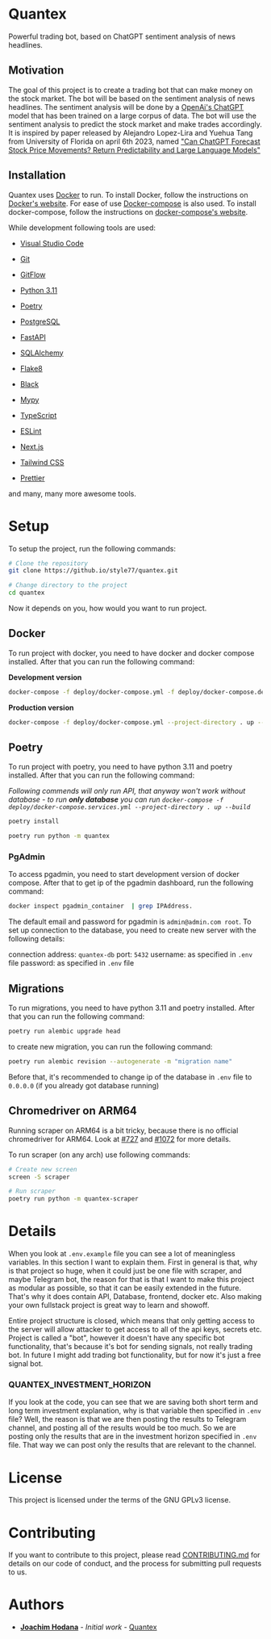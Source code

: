# Quantex

Powerful trading bot, based on ChatGPT sentiment analysis of news headlines.

## Motivation

The goal of this project is to create a trading bot that can make money on the stock market. The bot will be based on the sentiment analysis of news headlines. The sentiment analysis will be done by a [OpenAi's ChatGPT](https://chat.openai.com/) model that has been trained on a large corpus of data. The bot will use the sentiment analysis to predict the stock market and make trades accordingly. It is inspired by paper released by Alejandro Lopez-Lira and Yuehua Tang from University of Florida on april 6th 2023, named ["Can ChatGPT Forecast Stock Price Movements? Return Predictability and Large Language Models"](https://arxiv.org/pdf/2304.07619.pdf)

## Installation

Quantex uses [Docker](https://www.docker.com/) to run. To install Docker, follow the instructions on [Docker's website](https://docs.docker.com/get-docker/). For ease of use [Docker-compose](https://docs.docker.com/compose/) is also used. To install docker-compose, follow the instructions on [docker-compose's website](https://docs.docker.com/compose/install/).

While development following tools are used:
- [Visual Studio Code](https://code.visualstudio.com/)
- [Git](https://git-scm.com/)
- [GitFlow](https://github.com/petervanderdoes/gitflow-avh)

- [Python 3.11](https://www.python.org/downloads/release/python-3110/)
- [Poetry](https://python-poetry.org/docs/)

- [PostgreSQL](https://www.postgresql.org/)
- [FastAPI](https://fastapi.tiangolo.com/)
- [SQLAlchemy](https://www.sqlalchemy.org/)

- [Flake8](https://flake8.pycqa.org/en/latest/)
- [Black](https://black.readthedocs.io/en/stable/)
- [Mypy](https://mypy.readthedocs.io/en/stable/)

- [TypeScript](https://www.typescriptlang.org/)
- [ESLint](https://eslint.org/)
- [Next.js](https://nextjs.org/)
- [Tailwind CSS](https://tailwindcss.com/)
- [Prettier](https://prettier.io/)

and many, many more awesome tools.

# Setup

To setup the project, run the following commands:

```bash
# Clone the repository
git clone https://github.io/style77/quantex.git

# Change directory to the project
cd quantex

```

Now it depends on you, how would you want to run project.

## Docker

To run project with docker, you need to have docker and docker compose installed. After that you can run the following command:

**Development version**
```bash
docker-compose -f deploy/docker-compose.yml -f deploy/docker-compose.dev.yml --project-directory . up --build 
```

**Production version**
```bash
docker-compose -f deploy/docker-compose.yml --project-directory . up --build 
```

## Poetry

To run project with poetry, you need to have python 3.11 and poetry installed. After that you can run the following command:

*Following commends will only run API, that anyway won't work without database - to run **only database** you can run `docker-compose -f deploy/docker-compose.services.yml --project-directory . up --build`*
```bash
poetry install
```

```bash
poetry run python -m quantex
```

### PgAdmin

To access pgadmin, you need to start development version of docker compose. After that to get ip of the pgadmin dashboard, run the following command:

```bash
docker inspect pgadmin_container  | grep IPAddress.
```

The default email and password for pgadmin is `admin@admin.com root`.
To set up connection to the database, you need to create new server with the following details:

connection address: `quantex-db`
port: `5432`
username: as specified in `.env` file
password: as specified in `.env` file

## Migrations

To run migrations, you need to have python 3.11 and poetry installed. After that you can run the following command:

```bash
poetry run alembic upgrade head
```

to create new migration, you can run the following command:

```bash
poetry run alembic revision --autogenerate -m "migration name"
```

Before that, it's recommended to change ip of the database in `.env` file to `0.0.0.0` (if you already got database running)

## Chromedriver on ARM64

Running scraper on ARM64 is a bit tricky, because there is no official chromedriver for ARM64. 
Look at [#727](https://github.com/ultrafunkamsterdam/undetected-chromedriver/issues/727) and [#1072](https://github.com/ultrafunkamsterdam/undetected-chromedriver/issues/1072) for more details.

To run scraper (on any arch) use following commands:

```bash
# Create new screen
screen -S scraper

# Run scraper
poetry run python -m quantex-scraper
```

# Details

When you look at `.env.example` file you can see a lot of meaningless variables. In this section I want to explain them.
First in general is that, why is that project so huge, when it could just be one file with scraper, and maybe Telegram bot, the reason for that is that I want to make this project as modular as possible, so that it can be easily extended in the future. That's why it does contain API, Database, frontend, docker etc. Also making your own fullstack project is great way to learn and showoff.

Entire project structure is closed, which means that only getting access to the server will allow attacker to get access to all of the api keys, secrets etc.
Project is called a "bot", however it doesn't have any specific bot functionality, that's because it's bot for sending signals, not really trading bot. In future I might add trading bot functionality, but for now it's just a free signal bot.

### QUANTEX_INVESTMENT_HORIZON
If you look at the code, you can see that we are saving both short term and long term investment explanation, why is that variable then specified in `.env` file? Well, the reason is that we are then posting the results to Telegram channel, and posting all of the results would be too much. So we are posting only the results that are in the investment horizon specified in `.env` file. That way we can post only the results that are relevant to the channel.

# License

This project is licensed under the terms of the GNU GPLv3 license.

# Contributing

If you want to contribute to this project, please read [CONTRIBUTING.md](CONTRIBUTING.md) for details on our code of conduct, and the process for submitting pull requests to us.

# Authors

- **[Joachim Hodana](github.com/style77)** - _Initial work_ - [Quantex](github.com/style77/quantex)